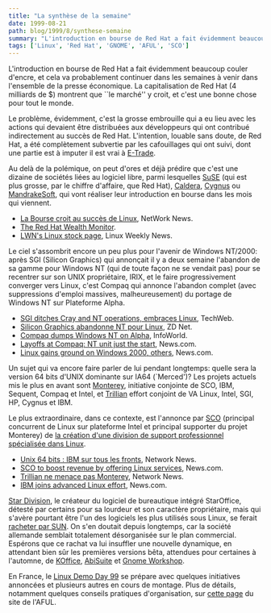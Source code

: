 ```yaml
---
title: "La synthèse de la semaine"
date: 1999-08-21
path: blog/1999/8/synthese-semaine
summary: "L'introduction en bourse de Red Hat a fait évidemment beaucoup couler d'encre, et cela va probablement continuer dans les semaines à venir dans l'ensemble de la presse économique."
tags: ['Linux', 'Red Hat', 'GNOME', 'AFUL', 'SCO']
---
```


<P>L'introduction en bourse de Red Hat a fait évidemment beaucoup couler
d'encre, et cela va probablement continuer dans les semaines à venir
dans l'ensemble de la presse économique. La capitalisation de Red Hat
(4 milliards de $) montrent que ``le marché'' y croit, et c'est une
bonne chose pour tout le monde.</P>

<P>Le problème, évidemment, c'est la grosse embrouille qui a eu
lieu avec les actions qui devaient être distribuées aux développeurs
qui ont contribué indirectement au succès de Red Hat. L'intention,
louable sans doute, de Red Hat, a été complètement subvertie par les
cafouillages qui ont suivi, dont une partie est à imputer il est vrai
à <A HREF="http://www.etrade.com/">E-Trade</A>.</P>

<P>Au delà de la polémique, on peut d'ores et déjà prédire que c'est
une dizaine de sociétés liées au logiciel libre, parmi lesquelles <A HREF="http://www.suse.com/">SuSE</A> (qui est plus grosse, par le chiffre
d'affaire, que Red Hat), <A HREF="http://www.caldera.com/">Caldera</A>,
<A HREF="http://www.cygnus.com/">Cygnus</A> ou <A HREF="http://www.mandrakesoft.com/">MandrakeSoft</A>, qui vont réaliser
leur introduction en bourse dans les mois qui viennent.</P>

<UL>

<LI><A HREF="http://www.yahoo.fr/actualite/19990812/multimedia/2594.html">La
Bourse croit au succès de Linux</A>, NetWork News.
<LI><A HREF="http://prosthetic-monkey.com/RHWM/">The Red Hat Wealth
Monitor</A>.
<LI><A HREF="http://www.lwn.net/stocks/">LWN's Linux stock page</A>,
Linux Weekly News.
</UL>

<P>Le ciel s'assombrit encore un peu plus pour l'avenir de Windows
NT/2000: après SGI (Silicon Graphics) qui annonçait il y a deux semaine
l'abandon de sa gamme pour Windows NT (qui de toute façon ne se vendait
pas) pour se recentrer sur son UNIX propriétaire, IRIX, et le faire
progressivement converger vers Linux, c'est Compaq qui annonce l'abandon
complet (avec suppressions d'emploi massives, malheureusement) du portage
de Windows NT sur Plateforme Alpha.</P>

<UL>

<LI><A HREF="http://www.techweb.com/se/directlink.cgi?EET19990816S0037">SGI ditches Cray and NT operations, embraces Linux</A>, TechWeb.
<LI><A HREF="http://www.zdnet.fr/cgi-bin/a_actu.pl?File_ini=a_actu.zd&amp;ID=10407">Silicon
Graphics abandonne NT pour Linux</A>, ZD Net.
<LI><A HREF="http://www.infoworld.com/cgi-bin/displayStory.pl?990820.pintdump.htm">Compaq
dumps Windows NT on Alpha</A>, InfoWorld.
<LI><A HREF="http://www.news.com/News/Item/0,4,0-40760,00.html?st.ne.lh..ni">Layoffs at Compaq: NT unit just the start</A>, News.com.
<LI><A HREF="http://www.news.com/News/Item/0,4,40621,00.html">Linux gains ground on Windows 2000, others</A>, News.com.
</UL>

<P>Un sujet qui va encore faire parler de lui pendant
longtemps: quelle sera la version 64 bits d'UNIX dominante
sur IA64 (`Merced')?  Les projets actuels mis le plus en avant
sont <A HREF="http://www.projectmonterey.com/">Monterey</A>,
initiative conjointe de SCO, IBM, Sequent, Compaq et Intel, et <A HREF="http://www.linuxia64.com/">Trillian</A> effort conjoint de VA Linux,
Intel, SGI, HP, Cygnus et IBM.</P>

<P>Le plus extraordinaire, dans ce contexte, est l'annonce par <A HREF="http://www.sco.com/">SCO</A> (principal concurrent de Linux
sur plateforme Intel et principal supporter du projet Monterey)
de <A HREF="http://www.sco.com/press/releases/1999/6879.html">la création
d'une division de support professionnel spécialisée dans Linux</A>.</P>

<UL>

<LI><A HREF="http://www.yahoo.fr/actualite/19990811/multimedia/2582.html">Unix 64 bits : IBM sur tous les fronts</A>, Network News.
<LI><A HREF="http://www.news.com/News/Item/0,4,40504,00.html">SCO to boost revenue by offering Linux services</A>,
News.com.
<LI><A HREF="http://www.yahoo.fr/actualite/19990820/multimedia/2650.html">Trillian ne menace pas Monterey</A>, Network News.
<LI><A HREF="http://www.news.com/News/Item/0,4,40304,00.html">IBM joins
advanced Linux effort</A>, News.com.
</UL>

<P><A HREF="http://www.stardivision.com/">Star Division</A>, le créateur du
logiciel de bureautique intégré StarOffice, détesté par certains pour
sa lourdeur et son caractère propriétaire, mais qui s'avère pourtant
être l'un des logiciels les plus utilisés sous Linux, se ferait <A HREF="http://www.news.com/News/Item/0,4,40754,00.html">racheter par
SUN</A>. On s'en doutait depuis longtemps, car la société allemande
semblait totalement désorganisée sur le plan commercial.  Espérons que
ce rachat va lui insuffler une nouvelle dynamique, en attendant
bien sûr les premières versions bêta, attendues pour certaines
à l'automne, de <A HREF="http://koffice.kde.org/">KOffice</A>,
<A HREF="http://www.abisource.com/">AbiSuite</A> et <A HREF="http://www.gnome.org/gw.html">Gnome Workshop</A>.</P>

<P>En France, le <A HREF="http://www.linuxdemo.org/">Linux Demo Day 99</A>
se prépare avec quelques initiatives annoncées et plusieurs autres en
cours de montage. Plus de détails, notamment quelques conseils pratiques
d'organisation, sur <A HREF="http://www.aful.org/ldd99/">cette page</A>
du site de l'AFUL.</P>


